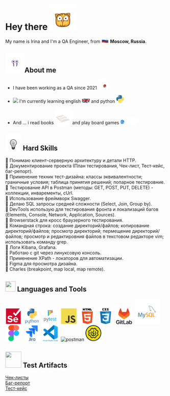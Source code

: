 <h1> Hey there <img src="https://github.com/ivinnike/ivinnike/blob/main/assets/hi.gif?raw=true" width="80px" />
</h1>

<p> My name is Irina and I'm a  QA Engineer, from <img src="https://github.com/ivinnike/ivinnike/blob/main/assets/ru.gif?raw=true" width="23" /> <b>Moscow, Russia</b>. </p>

## <h2><img src = "https://github.com/ivinnike/ivinnike/blob/main/assets/about_me.gif?raw=true" width = 60px height=60px>About me</h2>

- I have been working as a QA since 2021 <img src="https://github.com/ivinnike/ivinnike/blob/main/assets/lady_bug.gif?raw=true" width="30"/>
- <img src="https://media.giphy.com/media/Q5j9uCrHpIV6bzdNFo/giphy.gif" width="50"/> I'm currently learning english <img src="https://github.com/ivinnike/ivinnike/blob/main/assets/eng.gif?raw=true" width="25"/>  and python <img src="https://github.com/ivinnike/ivinnike/blob/main/assets/python.gif?raw=true" width="25" />

-  And ... i read books <img src="https://github.com/ivinnike/ivinnike/blob/main/assets/book.gif?raw=true" width="50"/> and play board games <img src="https://github.com/ivinnike/ivinnike/blob/main/assets/cube.gif?raw=true" width="50"/>


 
 ## <h2><img src = "https://github.com/ivinnike/ivinnike/blob/main/assets/skills.gif?raw=true" width = 50px height=50px> Hard Skills</h2>
:small_blue_diamond: Понимаю клиент-серверную архитектуру и детали HTTP.
<br>:small_blue_diamond: Документирование проекта (План тестирования, Чек-лист, Тест-кейс, баг-репорт).
 <br>:small_blue_diamond: Применение техник тест-дизайна: классы эквивалентности; граничные условия; таблица принятия решений; попарное тестировние.
<br>:small_blue_diamond: Тестирование API в Postman (методы: GET, POST, PUT, DELETE) - коллекции, инваременты, cUrl. 
<br>:small_blue_diamond: Использование фреймворк Swagger.
<br>:small_blue_diamond: Делаю SQL запросы средней сложности (Select, Join, Group by).
<br>:small_blue_diamond: DevTools использую для тестирования фронта и локализаций багов (Elements, Console, Network, Application, Sources).
<br>:small_blue_diamond: Browserstack для кросс браузерного тестирования.
<br>:small_blue_diamond: Командная строка: создание директорий/файлов; копирование директорий/файлов; просмотр директорий; пермещение директорий/файлов; просмотр и редактировния файлов в текстовом редакторе vim; использовать команду grep.
<br>:small_blue_diamond: Логи Kibana, Grafana.
<br>:small_blue_diamond: Работаю с git через линуксовую консоль.
<br>:small_blue_diamond: Применение XPath - локаторов для автоматизации.
<br>:small_blue_diamond: Figma для просмотра дизайна.
<br>:small_blue_diamond: Charles (breakpoint, map local, map remote).


## <h2> <img src = "https://media2.giphy.com/media/QssGEmpkyEOhBCb7e1/giphy.gif?cid=ecf05e47a0n3gi1bfqntqmob8g9aid1oyj2wr3ds3mg700bl&rid=giphy.gif" width = 32px height=32px> Languages and Tools</h2>
<div>
  <img src="https://raw.githubusercontent.com/devicons/devicon/1119b9f84c0290e0f0b38982099a2bd027a48bf1/icons/selenium/selenium-original.svg" alt="Selenium" width="50" height="50"/>&nbsp;
  <img src="https://raw.githubusercontent.com/devicons/devicon/1119b9f84c0290e0f0b38982099a2bd027a48bf1/icons/python/python-original-wordmark.svg" alt="Python" width="50" height="50"/>&nbsp;
  <img src="https://raw.githubusercontent.com/devicons/devicon/1119b9f84c0290e0f0b38982099a2bd027a48bf1/icons/pytest/pytest-original-wordmark.svg" alt="Pytest" width="50" height="50"/>&nbsp;
  <img src="https://raw.githubusercontent.com/devicons/devicon/1119b9f84c0290e0f0b38982099a2bd027a48bf1/icons/javascript/javascript-original.svg" alt="JavaScript" width="50" height="50"/>&nbsp;
   <img src="https://github.com/devicons/devicon/blob/master/icons/html5/html5-original-wordmark.svg" title="HTML5" alt="HTML5" width="50" height="50"/>&nbsp;
  <img src="https://github.com/devicons/devicon/blob/master/icons/css3/css3-original-wordmark.svg" title="CSS3" alt="CSS3" width="50" height="50"/>&nbsp;
   <img src="https://raw.githubusercontent.com/devicons/devicon/1119b9f84c0290e0f0b38982099a2bd027a48bf1/icons/gitlab/gitlab-original-wordmark.svg" alt="GitLab" width="50" height="50"/>&nbsp;
   <img src="https://raw.githubusercontent.com/ivinnike/ivinnike/5c273374a8951059437d8db5c27aaad00de8efba/assets/mysql.svg" alt="Mysql" width="80" height="80"/>&nbsp;
  <img src="https://raw.githubusercontent.com/devicons/devicon/1119b9f84c0290e0f0b38982099a2bd027a48bf1/icons/figma/figma-original.svg" alt="Figma" width="50" height="50"/>&nbsp;
  <img src="https://github.com/devicons/devicon/blob/master/icons/jira/jira-original-wordmark.svg" title="Java" alt="Java" width="50" height="50"/>&nbsp;
  <img src="https://raw.githubusercontent.com/devicons/devicon/1119b9f84c0290e0f0b38982099a2bd027a48bf1/icons/vscode/vscode-original-wordmark.svg" alt="VCcode" width="50" height="50"/>&nbsp;
<img src="https://camo.githubusercontent.com/93b32389bf746009ca2370de7fe06c3b5146f4c99d99df65994f9ced0ba41685/68747470733a2f2f7777772e766563746f726c6f676f2e7a6f6e652f6c6f676f732f676574706f73746d616e2f676574706f73746d616e2d69636f6e2e737667" alt="postman" width="50" height="50" data-canonical-src="https://www.vectorlogo.zone/logos/getpostman/getpostman-icon.svg" style="max-width: 100;"> 
 <img src="https://raw.githubusercontent.com/ivinnike/ivinnike/991ab4e6b8be68c8ef1f59eb86a202b2c85280a6/assets/soapui.svg" alt="SoapUI" width="50" height="50"/>&nbsp;
</div>
 

## <h2> <img src = "https://media.giphy.com/media/EiVEamyvKhVyvc7iwX/giphy.gif" width = 50px height=50px> Test Artifacts</h2>
[Чек-листы](https://miro.com/app/board/uXjVP3ZCjNk=/)
<br>[Баг-репорт](https://docs.google.com/document/d/1GmlggwgUe4_6ewhsBfBnTXxvC8LK5Kh3uLlvJ1JEcn8/edit?usp=sharing)
<br>[Тест-кейс]()


